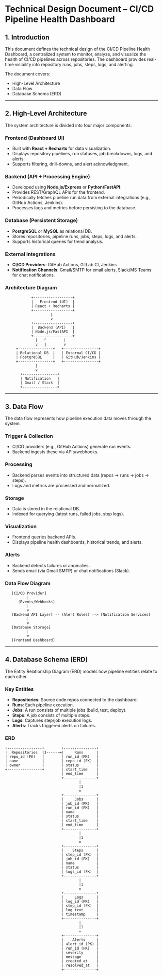 # Technical Design Document – CI/CD Pipeline Health Dashboard

## 1. Introduction

This document defines the technical design of the CI/CD Pipeline Health Dashboard, a centralized system to monitor, analyze, and visualize the health of CI/CD pipelines across repositories. The dashboard provides real-time visibility into repository runs, jobs, steps, logs, and alerting.

The document covers:

- High-Level Architecture  
- Data Flow  
- Database Schema (ERD)  

---

## 2. High-Level Architecture

The system architecture is divided into four major components:

### Frontend (Dashboard UI)
- Built with **React + Recharts** for data visualization.  
- Displays repository pipelines, run statuses, job breakdowns, logs, and alerts.  
- Supports filtering, drill-downs, and alert acknowledgment.  

### Backend (API + Processing Engine)
- Developed using **Node.js/Express** or **Python/FastAPI**.  
- Provides REST/GraphQL APIs for the frontend.  
- Periodically fetches pipeline run data from external integrations (e.g., GitHub Actions, Jenkins).  
- Processes logs and metrics before persisting to the database.  

### Database (Persistent Storage)
- **PostgreSQL** or **MySQL** as relational DB.  
- Stores repositories, pipeline runs, jobs, steps, logs, and alerts.  
- Supports historical queries for trend analysis.  

### External Integrations
- **CI/CD Providers**: GitHub Actions, GitLab CI, Jenkins.  
- **Notification Channels**: Gmail/SMTP for email alerts, Slack/MS Teams for chat notifications.  

### Architecture Diagram
```
            +------------------+
            |   Frontend (UI)  |
            | React + Recharts |
            +------------------+
                     |
                     v
            +------------------+
            |  Backend (API)   |
            | Node.js/FastAPI  |
            +------------------+
              |   ^        |
              v   |        v
     +----------------+   +----------------+
     | Relational DB  |   | External CI/CD |
     | PostgreSQL     |   | GitHub/Jenkins |
     +----------------+   +----------------+
              |
              v
       +----------------+
       | Notification   |
       | Gmail / Slack  |
       +----------------+
```

---

## 3. Data Flow

The data flow represents how pipeline execution data moves through the system.

### Trigger & Collection
- CI/CD providers (e.g., GitHub Actions) generate run events.  
- Backend ingests these via APIs/webhooks.  

### Processing
- Backend parses events into structured data (repos → runs → jobs → steps).  
- Logs and metrics are processed and normalized.  

### Storage
- Data is stored in the relational DB.  
- Indexed for querying (latest runs, failed jobs, step logs).  

### Visualization
- Frontend queries backend APIs.  
- Displays pipeline health dashboards, historical trends, and alerts.  

### Alerts
- Backend detects failures or anomalies.  
- Sends email (via Gmail SMTP) or chat notifications (Slack).  

### Data Flow Diagram
```
   [CI/CD Provider]
          |
      (Events/Webhooks)
          |
          v
   [Backend API Layer] -- (Alert Rules) --> [Notification Services]
          |
          v
   [Database Storage]
          |
          v
   [Frontend Dashboard]
```

---

## 4. Database Schema (ERD)

The Entity Relationship Diagram (ERD) models how pipeline entities relate to each other.

### Key Entities
- **Repositories**: Source code repos connected to the dashboard.  
- **Runs**: Each pipeline execution.  
- **Jobs**: A run consists of multiple jobs (build, test, deploy).  
- **Steps**: A job consists of multiple steps.  
- **Logs**: Captures step/job execution logs.  
- **Alerts**: Tracks triggered alerts on failures.  

### ERD
```
+----------------+        +---------------+
|  Repositories  |1------∞|     Runs      |
| repo_id (PK)   |        | run_id (PK)   |
| name           |        | repo_id (FK)  |
| owner          |        | status        |
+----------------+        | start_time    |
                          | end_time      |
                          +---------------+
                                  |
                                  |1
                                  ∞
                          +---------------+
                          |     Jobs      |
                          | job_id (PK)   |
                          | run_id (FK)   |
                          | name          |
                          | status        |
                          | start_time    |
                          | end_time      |
                          +---------------+
                                  |
                                  |1
                                  ∞
                          +---------------+
                          |    Steps      |
                          | step_id (PK)  |
                          | job_id (FK)   |
                          | name          |
                          | status        |
                          | logs_id (FK)  |
                          +---------------+
                                  |
                                  |1
                                  ∞
                          +---------------+
                          |     Logs      |
                          | log_id (PK)   |
                          | step_id (FK)  |
                          | log_text      |
                          | timestamp     |
                          +---------------+
                                  |
                                  |1
                                  ∞
                          +---------------+
                          |    Alerts     |
                          | alert_id (PK) |
                          | run_id (FK)   |
                          | severity      |
                          | message       |
                          | created_at    |
                          | resolved_at   |
                          +---------------+
```
